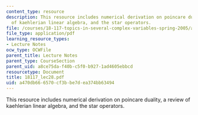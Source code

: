 ```yaml
---
content_type: resource
description: This resource includes numerical derivation on poincare duality, a review
  of kaehlerian linear algebra, and the star operators.
file: /courses/18-117-topics-in-several-complex-variables-spring-2005/a470db666570cf3bbe7dea374bb63494_18117_lec28.pdf
file_type: application/pdf
learning_resource_types:
- Lecture Notes
ocw_type: OCWFile
parent_title: Lecture Notes
parent_type: CourseSection
parent_uid: a8ce75da-f40b-c5f0-b927-1ad4605ebbcd
resourcetype: Document
title: 18117_lec28.pdf
uid: a470db66-6570-cf3b-be7d-ea374bb63494
---
```

This resource includes numerical derivation on poincare duality, a review of kaehlerian linear algebra, and the star operators.

